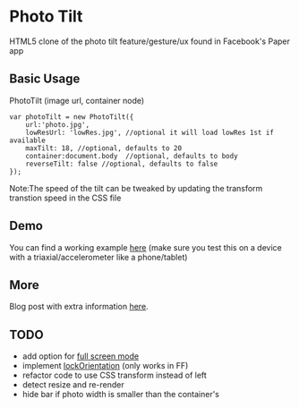 Photo Tilt
=========

HTML5 clone of the photo tilt feature/gesture/ux found in Facebook's Paper app

Basic Usage
-----
PhotoTilt (image url, container node)
```
var photoTilt = new PhotoTilt({
	url:'photo.jpg',
	lowResUrl: 'lowRes.jpg', //optional it will load lowRes 1st if available
	maxTilt: 18, //optional, defaults to 20
	container:document.body  //optional, defaults to body
	reverseTilt: false //optional, defaults to false
});
```
Note:The speed of the tilt can be tweaked by updating the transform transtion speed in the CSS file

Demo
----
You can find a working example [here](http://s3.jt.io/tilt/index.html) (make sure you test this on a device with a triaxial/accelerometer like a phone/tablet)

More
----
Blog post with extra information [here](http://jt.io/2014/photo-tilt/).

TODO
----

* add option for [full screen mode](https://developer.mozilla.org/en-US/docs/Web/Guide/API/DOM/Using_full_screen_mode)
* implement [lockOrientation](https://developer.mozilla.org/en-US/docs/Web/API/Screen.lockOrientation) (only works in FF)
* refactor code to use CSS transform instead of left
* detect resize and re-render
* hide bar if photo width is smaller than the container's

